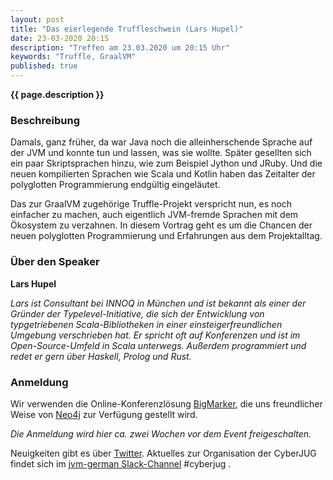 ```yaml
---
layout: post
title: "Das eierlegende Truffleschwein (Lars Hupel)"
date: 23-03-2020 20:15
description: "Treffen am 23.03.2020 um 20:15 Uhr"
keywords: "Truffle, GraalVM"
published: true
---
```


<b>{{ page.description }}</b>

### Beschreibung

Damals, ganz früher, da war Java noch die alleinherschende Sprache auf der JVM und konnte tun und lassen, was sie wollte.
Später gesellten sich ein paar Skriptsprachen hinzu, wie zum Beispiel Jython und JRuby.
Und die neuen kompilierten Sprachen wie Scala und Kotlin haben das Zeitalter der polyglotten Programmierung endgültig eingeläutet.

Das zur GraalVM zugehörige Truffle-Projekt verspricht nun, es noch einfacher zu machen, auch eigentlich JVM-fremde Sprachen mit dem Ökosystem zu verzahnen.
In diesem Vortrag geht es um die Chancen der neuen polyglotten Programmierung und Erfahrungen aus dem Projektalltag.

### Über den Speaker

**Lars Hupel** <a href="https://twitter.com/larsr_h"><i class="fa fa-twitter"></i></a>

*Lars ist Consultant bei INNOQ in München und ist bekannt als einer der Gründer der Typelevel-Initiative, die sich der Entwicklung von typgetriebenen Scala-Bibliotheken in einer einsteigerfreundlichen Umgebung verschrieben hat.
Er spricht oft auf Konferenzen und ist im Open-Source-Umfeld in Scala unterwegs.
Außerdem programmiert und redet er gern über Haskell, Prolog und Rust.*

### Anmeldung

Wir verwenden die Online-Konferenzlösung [BigMarker](https://www.bigmarker.com/), die uns freundlicher Weise von [Neo4j](https://neo4j.com/) zur Verfügung gestellt wird.

*Die Anmeldung wird hier ca. zwei Wochen vor dem Event freigeschalten.*

Neuigkeiten gibt es über [Twitter](https://twitter.com/cyberjug). Aktuelles zur Organisation der CyberJUG findet sich im [jvm-german Slack-Channel](https://slackin-jvm-german.herokuapp.com/) #cyberjug .
